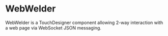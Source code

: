 # WebWelder
 
WebWelder is a TouchDesigner component allowing 2-way interaction with a web page via WebSocket JSON
messaging.